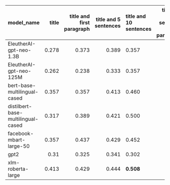 | model_name                         |   title |   title and first paragraph |   title and 5 sentences | title and 10 sentences   |   title and first sentence each paragraph | raw text   |
|:-----------------------------------|--------:|----------------------------:|------------------------:|:-------------------------|------------------------------------------:|:-----------|
| EleutherAI-gpt-neo-1.3B            |   0.278 |                       0.373 |                   0.389 | 0.357                    |                                     0.429 | 0.444      |
| EleutherAI-gpt-neo-125M            |   0.262 |                       0.238 |                   0.333 | 0.357                    |                                     0.357 | 0.270      |
| bert-base-multilingual-cased       |   0.357 |                       0.357 |                   0.413 | 0.460                    |                                     0.5   | **0.508**  |
| distilbert-base-multilingual-cased |   0.317 |                       0.389 |                   0.421 | 0.500                    |                                     0.476 | 0.452      |
| facebook-mbart-large-50            |   0.357 |                       0.437 |                   0.429 | 0.452                    |                                     0.46  | 0.444      |
| gpt2                               |   0.31  |                       0.325 |                   0.341 | 0.302                    |                                     0.413 | 0.476      |
| xlm-roberta-large                  |   0.413 |                       0.429 |                   0.444 | **0.508**                |                                     0.484 | 0.452      |